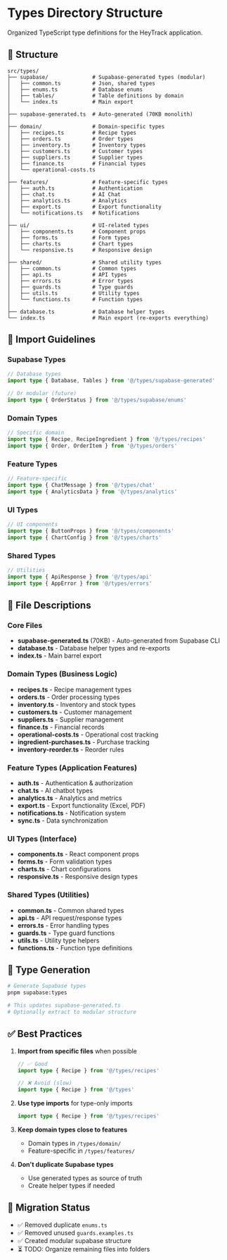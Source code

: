 # Types Directory Structure

Organized TypeScript type definitions for the HeyTrack application.

## 📁 Structure

```
src/types/
├── supabase/              # Supabase-generated types (modular)
│   ├── common.ts          # Json, shared types
│   ├── enums.ts           # Database enums
│   ├── tables/            # Table definitions by domain
│   └── index.ts           # Main export
│
├── supabase-generated.ts  # Auto-generated (70KB monolith)
│
├── domain/                # Domain-specific types
│   ├── recipes.ts         # Recipe types
│   ├── orders.ts          # Order types
│   ├── inventory.ts       # Inventory types
│   ├── customers.ts       # Customer types
│   ├── suppliers.ts       # Supplier types
│   ├── finance.ts         # Financial types
│   └── operational-costs.ts
│
├── features/              # Feature-specific types
│   ├── auth.ts            # Authentication
│   ├── chat.ts            # AI Chat
│   ├── analytics.ts       # Analytics
│   ├── export.ts          # Export functionality
│   └── notifications.ts   # Notifications
│
├── ui/                    # UI-related types
│   ├── components.ts      # Component props
│   ├── forms.ts           # Form types
│   ├── charts.ts          # Chart types
│   └── responsive.ts      # Responsive design
│
├── shared/                # Shared utility types
│   ├── common.ts          # Common types
│   ├── api.ts             # API types
│   ├── errors.ts          # Error types
│   ├── guards.ts          # Type guards
│   ├── utils.ts           # Utility types
│   └── functions.ts       # Function types
│
├── database.ts            # Database helper types
└── index.ts               # Main export (re-exports everything)
```

## 🎯 Import Guidelines

### Supabase Types
```typescript
// Database types
import type { Database, Tables } from '@/types/supabase-generated'

// Or modular (future)
import type { OrderStatus } from '@/types/supabase/enums'
```

### Domain Types
```typescript
// Specific domain
import type { Recipe, RecipeIngredient } from '@/types/recipes'
import type { Order, OrderItem } from '@/types/orders'
```

### Feature Types
```typescript
// Feature-specific
import type { ChatMessage } from '@/types/chat'
import type { AnalyticsData } from '@/types/analytics'
```

### UI Types
```typescript
// UI components
import type { ButtonProps } from '@/types/components'
import type { ChartConfig } from '@/types/charts'
```

### Shared Types
```typescript
// Utilities
import type { ApiResponse } from '@/types/api'
import type { AppError } from '@/types/errors'
```

## 📝 File Descriptions

### Core Files
- **supabase-generated.ts** (70KB) - Auto-generated from Supabase CLI
- **database.ts** - Database helper types and re-exports
- **index.ts** - Main barrel export

### Domain Types (Business Logic)
- **recipes.ts** - Recipe management types
- **orders.ts** - Order processing types
- **inventory.ts** - Inventory and stock types
- **customers.ts** - Customer management
- **suppliers.ts** - Supplier management
- **finance.ts** - Financial records
- **operational-costs.ts** - Operational cost tracking
- **ingredient-purchases.ts** - Purchase tracking
- **inventory-reorder.ts** - Reorder rules

### Feature Types (Application Features)
- **auth.ts** - Authentication & authorization
- **chat.ts** - AI chatbot types
- **analytics.ts** - Analytics and metrics
- **export.ts** - Export functionality (Excel, PDF)
- **notifications.ts** - Notification system
- **sync.ts** - Data synchronization

### UI Types (Interface)
- **components.ts** - React component props
- **forms.ts** - Form validation types
- **charts.ts** - Chart configurations
- **responsive.ts** - Responsive design types

### Shared Types (Utilities)
- **common.ts** - Common shared types
- **api.ts** - API request/response types
- **errors.ts** - Error handling types
- **guards.ts** - Type guard functions
- **utils.ts** - Utility type helpers
- **functions.ts** - Function type definitions

## 🔄 Type Generation

```bash
# Generate Supabase types
pnpm supabase:types

# This updates supabase-generated.ts
# Optionally extract to modular structure
```

## ✅ Best Practices

1. **Import from specific files** when possible
   ```typescript
   // ✅ Good
   import type { Recipe } from '@/types/recipes'
   
   // ❌ Avoid (slow)
   import type { Recipe } from '@/types'
   ```

2. **Use type imports** for type-only imports
   ```typescript
   import type { Recipe } from '@/types/recipes'
   ```

3. **Keep domain types close to features**
   - Domain types in `/types/domain/`
   - Feature-specific in `/types/features/`

4. **Don't duplicate Supabase types**
   - Use generated types as source of truth
   - Create helper types if needed

## 🚀 Migration Status

- ✅ Removed duplicate `enums.ts`
- ✅ Removed unused `guards.examples.ts`
- ✅ Created modular supabase structure
- ⏳ TODO: Organize remaining files into folders
